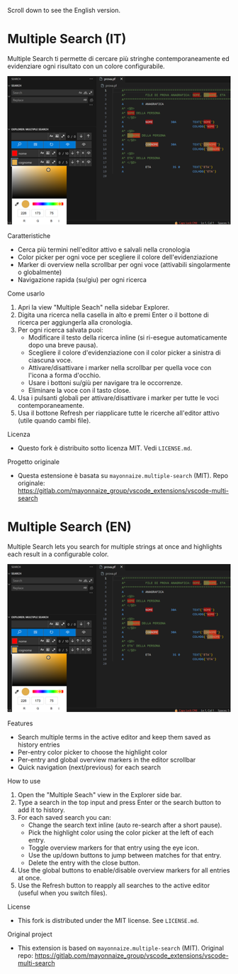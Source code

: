Scroll down to see the English version.
# Multiple Search (IT)

Multiple Search ti permette di cercare più stringhe contemporaneamente ed evidenziare ogni risultato con un colore configurabile.

![Anterprima estensione](img/image.png)

Caratteristiche
- Cerca più termini nell'editor attivo e salvali nella cronologia
- Color picker per ogni voce per scegliere il colore dell'evidenziazione
- Marker di overview nella scrollbar per ogni voce (attivabili singolarmente o globalmente)
- Navigazione rapida (su/giu) per ogni ricerca

Come usarlo
1. Apri la view "Multiple Seach" nella sidebar Explorer.
2. Digita una ricerca nella casella in alto e premi Enter o il bottone di ricerca per aggiungerla alla cronologia.
3. Per ogni ricerca salvata puoi:
   - Modificare il testo della ricerca inline (si ri-esegue automaticamente dopo una breve pausa).
   - Scegliere il colore d'evidenziazione con il color picker a sinistra di ciascuna voce.
   - Attivare/disattivare i marker nella scrollbar per quella voce con l'icona a forma d'occhio.
   - Usare i bottoni su/giù per navigare tra le occorrenze.
   - Eliminare la voce con il tasto close.
4. Usa i pulsanti globali per attivare/disattivare i marker per tutte le voci contemporaneamente.
5. Usa il bottone Refresh per riapplicare tutte le ricerche all'editor attivo (utile quando cambi file).

Licenza
- Questo fork è distribuito sotto licenza MIT. Vedi `LICENSE.md`.

Progetto originale
- Questa estensione è basata su `mayonnaize.multiple-search` (MIT). Repo originale: https://gitlab.com/mayonnaize_group/vscode_extensions/vscode-multi-search

<!-- English README -->
# Multiple Search (EN)

Multiple Search lets you search for multiple strings at once and highlights each result in a configurable color.

![Extension Preview](img/image.png)

Features
- Search multiple terms in the active editor and keep them saved as history entries
- Per-entry color picker to choose the highlight color
- Per-entry and global overview markers in the editor scrollbar
- Quick navigation (next/previous) for each search

How to use
1. Open the "Multiple Seach" view in the Explorer side bar.
2. Type a search in the top input and press Enter or the search button to add it to history.
3. For each saved search you can:
   - Change the search text inline (auto re-search after a short pause).
   - Pick the highlight color using the color picker at the left of each entry.
   - Toggle overview markers for that entry using the eye icon.
   - Use the up/down buttons to jump between matches for that entry.
   - Delete the entry with the close button.
4. Use the global buttons to enable/disable overview markers for all entries at once.
5. Use the Refresh button to reapply all searches to the active editor (useful when you switch files).

License
- This fork is distributed under the MIT license. See `LICENSE.md`.

Original project
- This extension is based on `mayonnaize.multiple-search` (MIT). Original repo: https://gitlab.com/mayonnaize_group/vscode_extensions/vscode-multi-search
